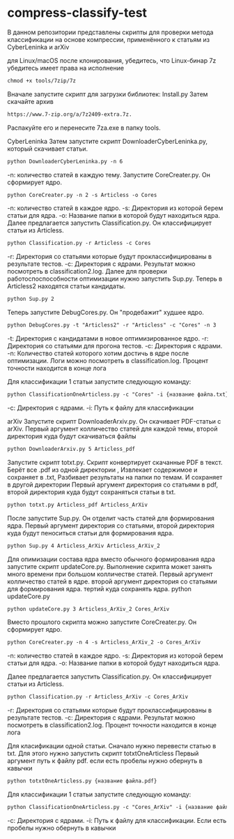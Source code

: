 # compress-classify-test

В данном репозитории представлены скрипты для проверки метода классификации на основе компрессии, применённого к статьям из CyberLeninka и arXiv

для Linux/macOS после клонирования, убедитесь, что Linux-бинар 7z убедитесь имеет права на исполнение
```markdown
chmod +x tools/7zip/7z
```
Вначале запустите скрипт для загрузки библиотек: Install.py
Затем скачайте архив 
```markdown
https://www.7-zip.org/a/7z2409-extra.7z. 
```
Распакуйте его и перенесите 7za.exe в папку tools.

CyberLeninka
Затем запустите скрипт DownloaderCyberLeninka.py, который скачивает статьи.
```markdown
python DownloaderCyberLeninka.py -n 6
```
-n: количество статей в каждую тему.
Запустите CoreCreater.py. Он сформирует ядро.
```markdown
python CoreCreater.py -n 2 -s Articless -o Cores
```
-n: количество статей в каждое ядро.
-s: Директория из которой берем статьи для ядра.
-o: Название папки в которой будут находиться ядра.
Далее предлагается запустить Classification.py. Он классифицирует статьи из Articless.
```markdown
python Classification.py -r Articless -c Cores
```
-r: Директория со статьями которые будут проклассифицированы в результате тестов.
-c: Директория с ядрами.
Результат можно посмотреть в classification2.log.
Далее для проверки работоспоспособности оптимизации нужно запустить Sup.py. Теперь в Articless2 находятся статьи кандидаты.
```markdown
python Sup.py 2
```
Теперь запустите DebugCores.py. Он "продебажит" худшее ядро.
```markdown
python DebugCores.py -t "Articless2" -r "Articless" -c "Cores" -n 3
```
-t: Директория с кандидатами в новое оптимизированное ядро.
-r: Директория со статьями для прогона тестов.
-c: Директория с ядрами.
-n: Количество статей которого хотим достичь в ядре после оптимизации.
Логи можно посмотреть в classification.log. Процент точности находится в конце лога

Для классификации 1 статьи запустите следующую команду:
```markdown
python ClassificationOneArticless.py -c "Cores" -i {название файла.txt}
```
-c: Директория с ядрами.
-i: Путь к файлу для классификации 




arXiv
Запустите скрипт DownloaderArxiv.py. Он скачивает PDF-статьи с arXiv.
Первый аргумент колличество статей для каждой темы, второй директория куда будут скачиваться файлы
```markdown
python DownloaderArxiv.py 5 Articless_pdf
```

Запустите скрипт totxt.py. Скрипт конвертирует скачанные PDF в текст. Берёт все .pdf из одной директории , Извлекает содержимое и сохраняет в .txt, Разбивает результаты на папки по темам. И сохраняет в другой директории
Первый аргумент директория со статьями в pdf, второй директория куда будут сохраняться статьи в txt.
```markdown
python totxt.py Articless_pdf Articless_ArXiv
```

После запустите Sup.py. Он отделит часть статей для формирования ядра.
Первый аргумент директория со статьями, второй директория куда будут пеноситься статьи для формирования ядра.
```markdown
python Sup.py 4 Articless_ArXiv Articless_ArXiv_2
```

Для опимизации состава ядра вместо обычного формирования ядра запустите скрипт updateCore.py. Выполнение скрипта может занять много времени при большом колличестве статей.
Первый аргумент колличество статей в ядре. второй аргумент директория со статьями для формирования ядра. тертий куда сохранять ядра.
python updateCore.py
```markdown
python updateCore.py 3 Articless_ArXiv_2 Cores_ArXiv
```

Вместо прошлого скрипта можно запустите CoreCreater.py. Он сформирует ядро.
```markdown
python CoreCreater.py -n 4 -s Articless_ArXiv_2 -o Cores_ArXiv
```
-n: количество статей в каждое ядро.
-s: Директория из которой берем статьи для ядра.
-o: Название папки в которой будут находиться ядра.


Далее предлагается запустить Classification.py. Он классифицирует статьи из Articless.
```markdown
python Classification.py -r Articless_ArXiv -c Cores_ArXiv
```
-r: Директория со статьями которые будут проклассифицированы в результате тестов.
-c: Директория с ядрами.
Результат можно посмотреть в classification2.log. Процент точности находится в конце лога

Для класификации одной статьи. 
Сначало нужно перевести статью в txt. Для этого нужно запустить скрипт totxtOneArticless
Первый аргумент путь к файлу pdf. если есть пробелы нужно обернуть в кавычки
```markdown
python totxtOneArticless.py {название файла.pdf}
```

Для классификации 1 статьи запустите следующую команду:
```markdown
python ClassificationOneArticless.py -c "Cores_ArXiv" -i {название файла.txt}
```
-c: Директория с ядрами.
-i: Путь к файлу для классификации. Если есть пробелы нужно обернуть в кавычки

